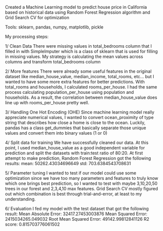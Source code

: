 Created a Machine Learning model to predict house price in California based on historical data using Random Forest Regression algorithm and Grid Search CV 
for optimization 

Tools: sklearn, pandas, numpy, matplotlib, pickle

My processing steps:

1/ Clean Data
There were missing values in total_bedrooms column that I filled in with SimpleImputer which is a class of sklearn that is used for filling in missing values. 
My strategy is calculating the mean values across columns and transform total_bedrooms column

2/ More features
There were already some useful features in the original dataset like median_house_value, median_income, total_rooms, etc... but I wanted to have some more extra features 
for better predictions. With total_rooms and households, I calculated rooms_per_house. I had the same process calculating population_per_house using population and 
households. As a result, the correlation between median_house_value does line up with rooms_per_house pretty well.

3/ Handling One Hot Encoding (OHE)
Since machine learning model really appreciate numerical values, I wanted to convert ocean_proximity of type string that describes how close a home is close to the ocean.
Luckily, pandas has a class get_dummies that basically separate those unique values and convert them into binary values (1 or 0)

4/ Split data for training
We have successfully cleaned our data. At this point, I used median_house_value as a good independent variable for prediction and split the datasets with train:test ratio
of 80:20. At first attempt to make prediction, Random Forest Regression got the following results:
mean: 50262.43034696649
std: 703.6384543708631

5/ Parameter tuning
I wanted to test if our model could use some optimization since we have too many parameters and features to truly know which one brings best prediction, so I wanted to
test with maybe 3,10,20,50 trees in our forest and 2,3,4,10 max features. Grid Search CV mostly figured out which combination is best through trial-and-error, at least 
to my understanding.

6/ Evaluation
I fed my model with the test dataset that got the following result: 
Mean Absolute Error: 32417.27453003876 
Mean Squared Error: 2415034265.049032 
Root Mean Squared Error: 49142.99812841126 
R2 score: 0.815703776061502


